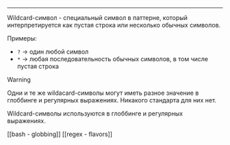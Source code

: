 ___
Wildcard-символ - специальный символ в паттерне, который интерпретируется как пустая строка или несколько обычных символов.

Примеры: 
- `?` -> один любой символ
- `*` -> любая последовательность обычных символов, в том числе пустая строка

>[!warning]
>Одни и те же wildacard-символы могут иметь разное значение в глоббинге и регулярных выражениях. Никакого стандарта для них нет.

Wildcard-символы используются в глоббинге и регулярных выражениях.

[[bash - globbing]]
[[regex - flavors]]
